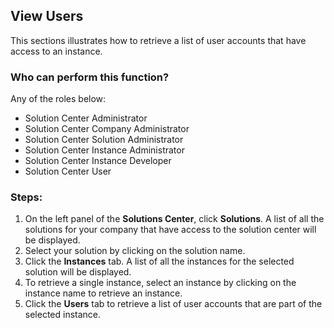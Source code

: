 ## View Users
This sections illustrates how to retrieve a list of user accounts that have access to an instance.

### Who can perform this function?
Any of the roles below:
* Solution Center Administrator
* Solution Center Company Administrator
* Solution Center Solution Administrator
* Solution Center Instance Administrator
* Solution Center Instance Developer
* Solution Center User

### Steps:
1. On the left panel of the **Solutions Center**, click **Solutions**. A list of all the solutions for your company that have access to the solution center will be displayed.
2. Select your solution by clicking on the solution name.
3. Click the **Instances** tab. A list of all the instances for the selected solution will be displayed.
4. To retrieve a single instance, select an instance by clicking on the instance name to retrieve an instance.
5. Click the **Users** tab to retrieve a list of user accounts that are part of the selected instance.
